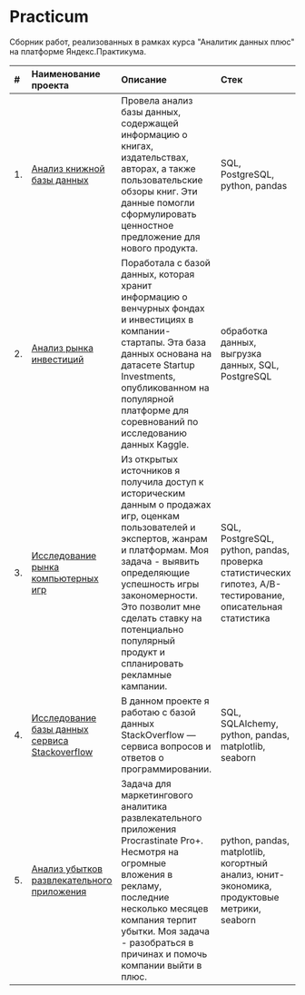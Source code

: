 # Practicum
Cборник работ, реализованных в рамках курса "Аналитик данных плюс" на платформе Яндекс.Практикума.

| # | Наименование проекта               | Описание                                                         | Стек                                                            |
|:--|:-----------------------------------| :----------------------------------------------------------------|:----------------------------------------------------------------|
| 1.| [Анализ книжной базы данных](https://github.com/rakiton94/Practicum/blob/main/01%20mini_project_sql/readme.md "Анализ книжной базы данных")|Провела анализ базы данных, содержащей информацию о книгах, издательствах, авторах, а также пользовательские обзоры книг. Эти данные помогли сформулировать ценностное предложение для нового продукта.|SQL, PostgreSQL, python, pandas|
| 2.| [Анализ рынка инвестиций](https://github.com/rakiton94/Practicum/blob/main/02%20investments_in_startups_by_venture_funds/readme.md "Анализ рынка инвестиций")|Поработала с базой данных, которая хранит информацию о венчурных фондах и инвестициях в компании-стартапы. Эта база данных основана на датасете Startup Investments, опубликованном на популярной платформе для соревнований по исследованию данных Kaggle.|обработка данных, выгрузка данных, SQL, PostgreSQL|
| 3.| [Исследование рынка компьютерных игр](https://github.com/rakiton94/Practicum/blob/main/03%20game_market_research/readme.md "Исследование рынка компьютерных игр")|Из открытых источников я получила доступ к историческим данным о продажах игр, оценкам пользователей и экспертов, жанрам и платформам. Моя задача - выявить определяющие успешность игры закономерности. Это позволит мне сделать ставку на потенциально популярный продукт и спланировать рекламные кампании.|SQL, PostgreSQL, python, pandas, проверка статистических гипотез, A/B-тестирование, описательная статистика|
| 4.| [Исследование базы данных сервиса Stackoverflow](https://github.com/rakiton94/Practicum/blob/main/04%20stackoverflow_service_database/readme.md "Исследование базы данных сервиса Stackoverflow")|В данном проекте я работаю с базой данных StackOverflow — сервиса вопросов и ответов о программировании.|SQL, SQLAlchemy, python, pandas, matplotlib, seaborn|
| 5.| [Анализ убытков развлекательного приложения](https://github.com/rakiton94/Practicum/blob/main/05%20application_loss_analysis/readme.md "Анализ убытков развлекательного приложения")|Задача для маркетингового аналитика развлекательного приложения Procrastinate Pro+. Несмотря на огромные вложения в рекламу, последние несколько месяцев компания терпит убытки. Моя задача - разобраться в причинах и помочь компании выйти в плюс.|python, pandas, matplotlib, когортный анализ, юнит-экономика, продуктовые метрики, seaborn|
